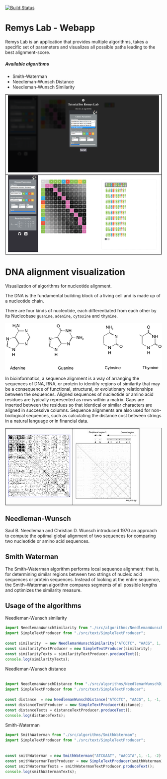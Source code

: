 [![Build Status](https://travis-ci.com/larapollehn/remy.svg?token=XA6Ut1BA6qs5Z8RuPjz2&branch=master)](https://travis-ci.com/larapollehn/remy)


# Remys Lab - Webapp 

Remys Lab is an application that provides multiple algorithms, takes a specific set of parameters and visualizes all 
possible paths leading to the best alignment-score. 

##### Available algorithms
* Smith-Waterman
* Needleman-Wunsch Distance
* Needleman-Wunsch Similarity

<table border="1" width="100%">
    <tr>
        <td><img src="images/remy_tutorial.png" width="100%"></td>
    </tr>
     <tr>
            <td><img src="images/remy_algorithm.png" width="100%"></td>
        </tr>
</table>


# DNA alignment visualization

Visualization of algorithms for nucleotide alignment.

The DNA is the fundamental building block of a living cell and is made up of a nucleotide chain.

There are four kinds of nucleotide, each differentiated from each other by its Nucleobase `guanine`, `adenine`, `cytosine` and `thymine`.

![](images/nucluein.png)

In bioinformatics, a sequence alignment is a way of arranging the sequences of DNA, RNA, or protein to identify regions of 
similarity that may be a consequence of functional, structural, or evolutionary relationships between the sequences.
Aligned sequences of nucleotide or amino acid residues are typically represented as rows within a matrix. Gaps are inserted 
between the residues so that identical or similar characters are aligned in successive columns. Sequence alignments are also used 
for non-biological sequences, such as calculating the distance cost between strings in a natural language or in financial data.

<table border="1" width="100%">
    <tr>
        <td><img src="images/dotplot.png" width="200"></td>
        <td><img src="images/dna-repeats.jpg" width="200"></td>
    </tr>
</table>

## Needleman-Wunsch

Saul B. Needleman and Christian D. Wunsch introduced 1970 an approach to compute the optimal global alignment of two sequences for comparing 
two nucleotide or amino acid sequences.

## Smith Waterman

The Smith–Waterman algorithm performs local sequence alignment; that is, for determining similar regions between two strings of nucleic acid 
sequences or protein sequences. Instead of looking at the entire sequence, the Smith–Waterman algorithm compares segments of all possible lengths and 
optimizes the similarity measure.

## Usage of the algorithms

Needleman-Wunsch similarity

```typescript
import NeedlemanWunschSimilarity from "./src/algorithms/NeedlemanWunschSimilarity";
import SimpleTextProducer from "./src/text/SimpleTextProducer";

const similarity  = new NeedlemanWunschSimilarity("ATCCTC", "AACG", 1, -1, -2);
const similarityTextProducer = new SimpleTextProducer(similarity);
const similarityTexts = similarityTextProducer.produceText();
console.log(similarityTexts);
```

Needleman-Wunsch distance

```typescript

import NeedlemanWunschDistance from "./src/algorithms/NeedlemanWunschDistance";
import SimpleTextProducer from "./src/text/SimpleTextProducer";

const distance  = new NeedlemanWunschDistance("ATCCTC", "AACG", 1, -1, -2);
const distanceTextProducer = new SimpleTextProducer(distance);
const distanceTexts = distanceTextProducer.produceText();
console.log(distanceTexts);
```

Smith-Waterman 

```typescript
import SmithWaterman from "./src/algorithms/SmithWaterman";
import SimpleTextProducer from "./src/text/SimpleTextProducer";


const smithWaterman = new SmithWaterman("ATCGAAT", "AACGTA",1, -1, -2);
const smithWatermanTextProducer = new SimpleTextProducer(smithWaterman);
const smithWatermanTexts = smithWatermanTextProducer.produceText();
console.log(smithWatermanTexts);
```
